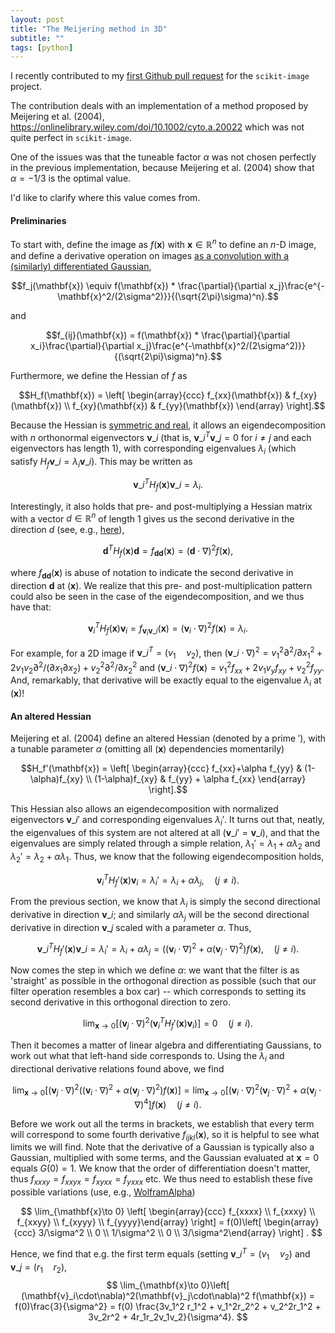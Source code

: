 ```yaml
---
layout: post
title: "The Meijering method in 3D"
subtitle: ""
tags: [python]
---
```


I recently contributed to my [first Github pull request](https://github.com/scikit-image/scikit-image/pull/6149) for the `scikit-image` project.

The contribution deals with an implementation of a method proposed by Meijering et al. (2004), https://onlinelibrary.wiley.com/doi/10.1002/cyto.a.20022 which was not quite perfect in `scikit-image`.

One of the issues was that the tuneable factor $\alpha$ was not chosen perfectly in the previous implementation, because Meijering et al. (2004) show that $\alpha=-1/3$ is the optimal value.

I'd like to clarify where this value comes from.

#### Preliminaries
To start with, define the image as $f(\mathbf{x})$ with $\mathbf{x}\in\mathbb{R}^n$ to define an $n$-D image, and define a derivative operation on images [as a convolution with a (similarly) differentiated Gaussian](https://www.crisluengo.net/archives/22/),

$$f_j(\mathbf{x}) \equiv f(\mathbf{x}) * \frac{\partial}{\partial x_j}\frac{e^{-\mathbf{x}^2/(2\sigma^2)}}{(\sqrt{2\pi}\sigma)^n}.$$

and

$$f_{ij}(\mathbf{x}) = f(\mathbf{x}) * \frac{\partial}{\partial x_i}\frac{\partial}{\partial x_j}\frac{e^{-\mathbf{x}^2/(2\sigma^2)}}{(\sqrt{2\pi}\sigma)^n}.$$


Furthermore, we define the Hessian of $f$ as

$$H_f(\mathbf{x}) = \left[ \begin{array}{ccc}
f_{xx}(\mathbf{x}) & f_{xy}(\mathbf{x}) \\
f_{xy}(\mathbf{x}) & f_{yy}(\mathbf{x}) \end{array} \right].$$

Because the Hessian is [symmetric and real](https://en.wikipedia.org/wiki/Eigendecomposition_of_a_matrix#Real_symmetric_matrices), it allows an eigendecomposition with $n$ orthonormal eigenvectors $\mathbf{v}\_i$ (that is, $\mathbf{v}\_i^T\mathbf{v}\_j=0$ for $i\neq j$ and each eigenvectors has length 1), with corresponding eigenvalues $\lambda_i$ (which satisfy $H_f \mathbf{v}\_i = \lambda_i \mathbf{v}\_i$). This may be written as

$$
\mathbf{v}\_i^T H_f(\mathbf{x}) \mathbf{v}\_i = \lambda_i.
$$

Interestingly, it also holds that pre- and post-multiplying a Hessian matrix with a vector $d\in\mathbb{R}^n$ of length 1 gives us the second derivative in the direction $d$ (see, e.g., [here](https://math.stackexchange.com/questions/2573376/second-directional-derivative-and-hessian-matrix)),

$$
\mathbf{d}^T H_f(\mathbf{x}) \mathbf{d} = f_{\mathbf{d}\mathbf{d}}(\mathbf{x}) = (\mathbf{d}\cdot\nabla)^2 f(\mathbf{x}),
$$

where $f_{\mathbf{d}\mathbf{d}}(\mathbf{x})$ is abuse of notation to indicate the second derivative in direction $\mathbf{d}$ at $(\mathbf{x})$. We realize that this pre- and post-multiplication pattern could also be seen in the case of the eigendecomposition, and we thus have that:

$$
\mathbf{v}_i^T H_f(\mathbf{x}) \mathbf{v}_i = f_{\mathbf{v}_i\mathbf{v}\_i}(\mathbf{x}) = (\mathbf{v}_i\cdot\nabla)^2 f(\mathbf{x}) = \lambda_i.
$$

For example, for a 2D image if $\mathbf{v}\_i^T=(v_1\quad v_2)$, then $(\mathbf{v}\_i\cdot\nabla)^2=v_1^2\partial^2/\partial x_1^2 + 2v_1v_2 \partial^2/(\partial x_1\partial x_2) + v_2^2\partial^2/\partial x_2^2$ and $(\mathbf{v}\_i\cdot\nabla)^2 f(\mathbf{x})=v_1^2 f_{xx} + 2v_1v_y f_{xy} + v_2^2f_{yy}$. And, remarkably, that derivative will be exactly equal to the eigenvalue $\lambda_i$ at $(\mathbf{x})$!

#### An altered Hessian
Meijering et al. (2004) define an altered Hessian (denoted by a prime $'$), with a tunable parameter $\alpha$ (omitting all $(\mathbf{x})$ dependencies momentarily)

$$H_f'(\mathbf{x}) = \left[ \begin{array}{ccc}
f_{xx}+\alpha f_{yy} & (1-\alpha)f_{xy} \\
(1-\alpha)f_{xy} & f_{yy} + \alpha f_{xx} \end{array} \right].$$

This Hessian also allows an eigendecomposition with normalized eigenvectors $\mathbf{v}\_i'$ and corresponding eigenvalues $\lambda_i'$. It turns out that, neatly, the eigenvalues of this system are not altered at all ($\mathbf{v}\_i'=\mathbf{v}\_i$), and that the eigenvalues are simply related through a simple relation, $\lambda_1'=\lambda_1+\alpha\lambda_2$ and $\lambda_2'=\lambda_2+\alpha\lambda_1$. Thus, we know that the following eigendecomposition holds,

$$ \mathbf{v}_i^T H_f'(\mathbf{x}) \mathbf{v}_i = \lambda_i' = \lambda_i + \alpha \lambda_j,\quad (j\neq i). $$

From the previous section, we know that $\lambda_i$ is simply the second directional derivative in direction $\mathbf{v}\_i$; and similarly $\alpha\lambda_j$ will be the second directional derivative in direction $\mathbf{v}\_j$ scaled with a parameter $\alpha$. Thus,

$$ \mathbf{v}\_i^T H_f'(\mathbf{x}) \mathbf{v}\_i = \lambda_i' = \lambda_i + \alpha \lambda_j = \left((\mathbf{v}_i\cdot\nabla)^2 + \alpha(\mathbf{v}_j\cdot\nabla)^2\right) f(\mathbf{x}),\quad (j\neq i). $$

Now comes the step in which we define $\alpha$: we want that the filter is as 'straight' as possible in the orthogonal direction as possible (such that our filter operation resembles a box car) -- which corresponds to setting its second derivative in this orthogonal direction to zero. 

$$\lim_{\mathbf{x}\to 0} \left[ (\mathbf{v}_j \cdot \nabla)^2 \left(\mathbf{v}_i^T H_f'(\mathbf{x}) \mathbf{v}_i\right)\right] = 0 \quad (j\neq i).$$

Then it becomes a matter of linear algebra and differentiating Gaussians, to work out what that left-hand side corresponds to. Using the $\lambda_i$ and directional derivative relations found above, we find

$$\lim_{\mathbf{x}\to 0} \left[ (\mathbf{v}_j \cdot \nabla)^2 \left((\mathbf{v}_i\cdot\nabla)^2 + \alpha(\mathbf{v}_j\cdot\nabla)^2\right) f(\mathbf{x})\right] = \lim_{\mathbf{x}\to 0}\left[ (\mathbf{v}_i\cdot\nabla)^2(\mathbf{v}_j\cdot\nabla)^2 +\alpha(\mathbf{v}_j\cdot\nabla)^4\right]f(\mathbf{x}) \quad (j\neq i).$$

Before we work out all the terms in brackets, we establish that every term will correspond to some fourth derivative $f_{ijkl}(\mathbf{x})$, so it is helpful to see what limits we will find. Note that the derivative of a Gaussian is typically also a Gaussian, multiplied with some terms, and the Gaussian evaluated at $\mathbf{x}=0$ equals $G(0)=1$. We know that the order of differentiation doesn't matter, thus $f_{xxxy}=f_{xxyx}=f_{xyxx}=f_{yxxx}$ etc. We thus need to establish these five possible variations (use, e.g., [WolframAlpha](https://www.wolframalpha.com/input?i=Lim%5B+D%5BD%5Be%5E%28-%28x%5E2%2By%5E2%29%2F%282*s%5E2%29%29%2C+%7Bx%2C2%7D%5D%2C+%7By%2C2%7D%5D+%2C+%7Bx-%3E0%2C+y-%3E0%7D%5D))

$$
\lim_{\mathbf{x}\to 0}  \left[ \begin{array}{ccc}
f_{xxxx} \\
f_{xxxy} \\
f_{xxyy} \\
f_{xyyy} \\
f_{yyyy}\end{array} \right] = f(0)\left[ \begin{array}{ccc}
3/\sigma^2 \\
0 \\
1/\sigma^2 \\
0 \\
3/\sigma^2\end{array} \right] .
$$

Hence, we find that e.g. the first term equals (setting $\mathbf{v}\_i^T=(v_1\quad v_2)$ and $\mathbf{v}\_j=(r_1\quad r_2)$,
$$ \lim_{\mathbf{x}\to 0}\left[ (\mathbf{v}_i\cdot\nabla)^2(\mathbf{v}_j\cdot\nabla)^2 f(\mathbf{x}) = f(0)\frac{3}{\sigma^2} = f(0) \frac{3v_1^2 r_1^2 + v_1^2r_2^2 + v_2^2r_1^2 + 3v_2r^2 + 4r_1r_2v_1v_2}{\sigma^4}. $$
